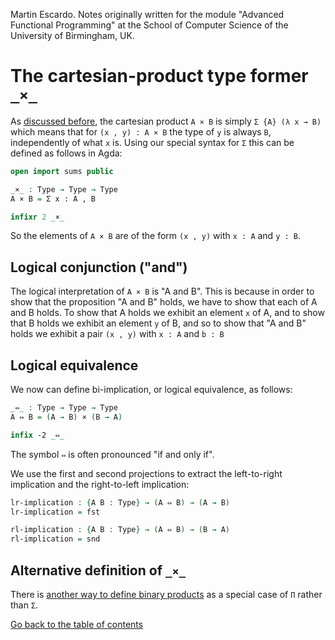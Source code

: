 
Martin Escardo.
Notes originally written for the module "Advanced Functional Programming"
at the School of Computer Science of the University of Birmingham, UK.


<!--
```agda
{-# OPTIONS --without-K --safe #-}

module binary-products where

open import general-notation
```
-->
# The cartesian-product type former `_×_`

As [discussed before](sums.lagda.md), the cartesian product `A × B` is simply `Σ {A} (λ x → B)` which means that for `(x , y) : A × B` the type of `y` is always `B`, independently of what `x` is. Using our special syntax for `Σ` this can be defined as follows in Agda:
```agda
open import sums public

_×_ : Type → Type → Type
A × B = Σ x ꞉ A , B

infixr 2 _×_
```
So the elements of `A × B` are of the form `(x , y)` with `x : A` and `y : B`.

## Logical conjunction ("and")

The logical interpretation of `A × B` is "A and B". This is because in order to show that the proposition "A and B" holds, we have to show that each of A and B holds. To show that A holds we exhibit an element `x` of A, and to show that B holds we exhibit an element `y` of B, and so to show that "A and B" holds we exhibit a pair `(x , y)` with `x : A` and `b : B`

## Logical equivalence

We now can define bi-implication, or logical equivalence, as follows:
```agda
_⇔_ : Type → Type → Type
A ⇔ B = (A → B) × (B → A)

infix -2 _⇔_
```
The symbol `⇔` is often pronounced "if and only if".

We use the first and second projections to extract the left-to-right implication and the right-to-left implication:
```agda
lr-implication : {A B : Type} → (A ⇔ B) → (A → B)
lr-implication = fst

rl-implication : {A B : Type} → (A ⇔ B) → (B → A)
rl-implication = snd
```

## Alternative definition of `_×_`

There is [another way to define binary products](binary-products-as-products.lagda.md) as a special case of `Π` rather than `Σ`.

[Go back to the table of contents](https://martinescardo.github.io/HoTTEST-Summer-School/)
